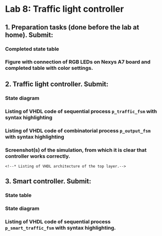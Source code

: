 # Lab 8: Traffic light controller

## 1. Preparation tasks (done before the lab at home). Submit:

### Completed state table

### Figure with connection of RGB LEDs on Nexys A7 board and completed table with color settings.



## 2. Traffic light controller. Submit:

### State diagram

### Listing of VHDL code of sequential process `p_traffic_fsm` with syntax highlighting

### Listing of VHDL code of combinatorial process `p_output_fsm` with syntax highlighting

### Screenshot(s) of the simulation, from which it is clear that controller works correctly.
    <!--* Listing of VHDL architecture of the top layer.-->



## 3. Smart controller. Submit:
### State table

### State diagram

### Listing of VHDL code of sequential process `p_smart_traffic_fsm` with syntax highlighting.
